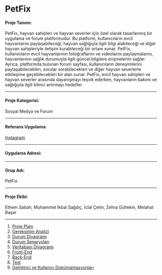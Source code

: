 # PetFix
#### Proje Tanımı:
   PetFix, hayvan sahipleri ve hayvan severler için özel olarak tasarlanmış bir uygulama ve forum platformudur. Bu platform, kullanıcıların evcil hayvanlarını paylaşabileceği, hayvan sağlığıyla ilgili bilgi alabileceği ve diğer hayvan sahipleriyle iletişim kurabileceği bir ortam sunar. PetFix, kullanıcıların evcil hayvanlarının fotoğraflarını ve videolarını paylaşmalarını, hayvanlarının sağlık durumuyla ilgili güncel bilgilere erişmelerini sağlar. Ayrıca, platformda bulunan forum sayfası, kullanıcıların deneyimlerini paylaşabilecekleri, sorular sorabilecekleri ve diğer hayvan severlerle etkileşime geçebilecekleri bir alan sunar. PetFix, evcil hayvan sahipleri ve hayvan severler arasında dayanışmayı teşvik ederken, hayvanların bakımı ve sağlığıyla ilgili bilinci artırmayı hedefler.

------------

#### Proje Kategorisi:
Sosyal Medya ve Forum


------------

#### Referans Uygulama:
[Instagram](https://www.instagram.com/)

------------

#### Uygulama Adresi:


------------

#### Grup Adı:
PetFix

------------

#### Proje Ekibi:
Ethem Sabah, Muhammet İkbal Sağdıç, İclal Çetin, Zehra Gültekin, Melahat Başar

------------
1. [Proje Planı](ProjePlani.md)
2. [Gereksinim Analizi](GereksinimAnalizi.md)
3. [Durum Diyagramı](DurumDiyagramı.md)
4. [Durum Senaryoları](DurumSenaryoları.md)
5. [Veritabanı Diyagramı](VeritabanıDiyagramı.md)
6. [Front-End](FrontEnd.md)
7. [Back-End](BackEnd.md)
8. [Test](Test.md)
9. [Geliştirici ve Kullanıcı Dokümantasyonları](GeliştiriciVeKullanıcıDökümantasyonları.md)

